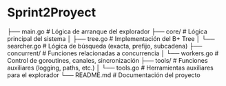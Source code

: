 # Sprint2Proyect



├── main.go             # Lógica de arranque del explorador
├── core/               # Lógica principal del sistema
│   ├── tree.go         # Implementación del B+ Tree
│   └── searcher.go     # Lógica de búsqueda (exacta, prefijo, subcadena)
├── concurrent/         # Funciones relacionadas a concurrencia
│   └── workers.go      # Control de goroutines, canales, sincronización
├── tools/              # Funciones auxiliares (logging, paths, etc.)
│   └── tools.go        # Herramientas auxiliares para el explorador
└── README.md           # Documentación del proyecto
